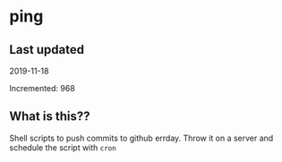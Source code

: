 # ping

## Last updated
2019-11-18

Incremented: 968

## What is this??
Shell scripts to push commits to github errday. Throw it on a server and schedule the script with `cron`
